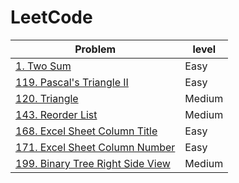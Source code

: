 # LeetCode

|Problem|level|
|---|---|
|[1. Two Sum](https://github.com/chowdapon2/LeetCode/blob/master/1.%20Two%20Sum.md) | Easy|
|[119. Pascal's Triangle II](https://github.com/chowdapon2/LeetCode/blob/master/119.%20Pascal%E2%80%99s%20Triangle%20II.md)|Easy|
|[120. Triangle](https://github.com/chowdapon2/LeetCode/blob/master/120.%20Triangle.md)|Medium|
|[143. Reorder List](https://github.com/chowdapon2/LeetCode/blob/master/143.%20Reorder%20List.md)|Medium|
|[168. Excel Sheet Column Title](https://github.com/chowdapon2/LeetCode/blob/master/168.%20Excel%20Sheet%20Column%20Title.md)|Easy|
|[171. Excel Sheet Column Number](https://github.com/chowdapon2/LeetCode/blob/master/171.%20Excel%20Sheet%20Column%20Number.md)|Easy|
|[199. Binary Tree Right Side View](https://github.com/chowdapon2/LeetCode/blob/master/199.%20Binary%20Tree%20Right%20Side%20View.md)|Medium|
      

